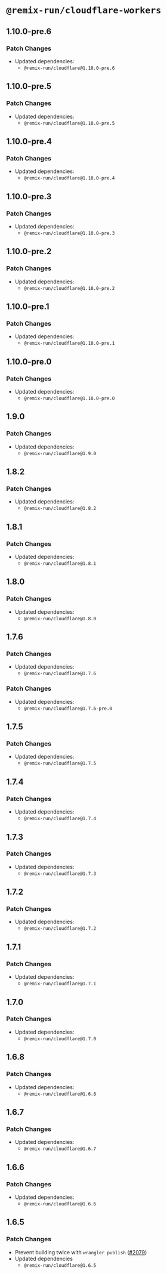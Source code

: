 # `@remix-run/cloudflare-workers`

## 1.10.0-pre.6

### Patch Changes

- Updated dependencies:
  - `@remix-run/cloudflare@1.10.0-pre.6`

## 1.10.0-pre.5

### Patch Changes

- Updated dependencies:
  - `@remix-run/cloudflare@1.10.0-pre.5`

## 1.10.0-pre.4

### Patch Changes

- Updated dependencies:
  - `@remix-run/cloudflare@1.10.0-pre.4`

## 1.10.0-pre.3

### Patch Changes

- Updated dependencies:
  - `@remix-run/cloudflare@1.10.0-pre.3`

## 1.10.0-pre.2

### Patch Changes

- Updated dependencies:
  - `@remix-run/cloudflare@1.10.0-pre.2`

## 1.10.0-pre.1

### Patch Changes

- Updated dependencies:
  - `@remix-run/cloudflare@1.10.0-pre.1`

## 1.10.0-pre.0

### Patch Changes

- Updated dependencies:
  - `@remix-run/cloudflare@1.10.0-pre.0`

## 1.9.0

### Patch Changes

- Updated dependencies:
  - `@remix-run/cloudflare@1.9.0`

## 1.8.2

### Patch Changes

- Updated dependencies:
  - `@remix-run/cloudflare@1.8.2`

## 1.8.1

### Patch Changes

- Updated dependencies:
  - `@remix-run/cloudflare@1.8.1`

## 1.8.0

### Patch Changes

- Updated dependencies:
  - `@remix-run/cloudflare@1.8.0`

## 1.7.6

### Patch Changes

- Updated dependencies:
  - `@remix-run/cloudflare@1.7.6`

### Patch Changes

- Updated dependencies:
  - `@remix-run/cloudflare@1.7.6-pre.0`

## 1.7.5

### Patch Changes

- Updated dependencies:
  - `@remix-run/cloudflare@1.7.5`

## 1.7.4

### Patch Changes

- Updated dependencies:
  - `@remix-run/cloudflare@1.7.4`

## 1.7.3

### Patch Changes

- Updated dependencies:
  - `@remix-run/cloudflare@1.7.3`

## 1.7.2

### Patch Changes

- Updated dependencies:
  - `@remix-run/cloudflare@1.7.2`

## 1.7.1

### Patch Changes

- Updated dependencies:
  - `@remix-run/cloudflare@1.7.1`

## 1.7.0

### Patch Changes

- Updated dependencies:
  - `@remix-run/cloudflare@1.7.0`

## 1.6.8

### Patch Changes

- Updated dependencies:
  - `@remix-run/cloudflare@1.6.8`

## 1.6.7

### Patch Changes

- Updated dependencies:
  - `@remix-run/cloudflare@1.6.7`

## 1.6.6

### Patch Changes

- Updated dependencies:
  - `@remix-run/cloudflare@1.6.6`

## 1.6.5

### Patch Changes

- Prevent building twice with `wrangler publish` ([#2079](https://github.com/remix-run/remix/pull/2079))
- Updated dependencies
  - `@remix-run/cloudflare@1.6.5`
